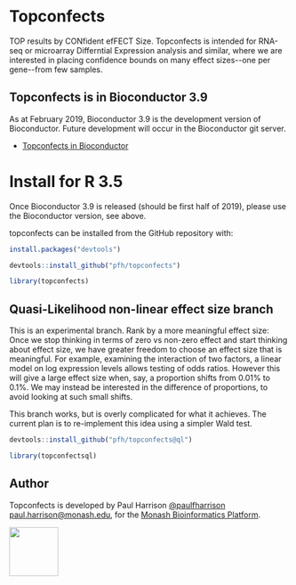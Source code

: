 # Topconfects 

TOP results by CONfident efFECT Size. Topconfects is intended for RNA-seq or microarray Differntial Expression analysis and similar, where we are interested in placing confidence bounds on many effect sizes--one per gene--from few samples.

## Topconfects is in Bioconductor 3.9

As at February 2019, Bioconductor 3.9 is the development version of Bioconductor. Future development will occur in the Bioconductor git server.

* [Topconfects in Bioconductor](https://bioconductor.org/packages/topconfects)


# Install for R 3.5

Once Bioconductor 3.9 is released (should be first half of 2019), please use the Bioconductor version, see above.

topconfects can be installed from the GitHub repository with:

```r
install.packages("devtools")

devtools::install_github("pfh/topconfects")

library(topconfects)
```


## Quasi-Likelihood non-linear effect size branch

This is an experimental branch. Rank by a more meaningful effect size: Once we stop thinking in terms of zero vs non-zero effect and start thinking about effect size, we have greater freedom to choose an effect size that is meaningful. For example, examining the interaction of two factors, a linear model on log expression levels allows testing of odds ratios. However this will give a large effect size when, say, a proportion shifts from 0.01% to 0.1%. We may instead be interested in the difference of proportions, to avoid looking at such small shifts.

This branch works, but is overly complicated for what it achieves. The current plan is to re-implement this idea using a simpler Wald test.

```r
devtools::install_github("pfh/topconfects@ql")

library(topconfectsql)
```


## Author

Topconfects is developed by Paul Harrison [@paulfharrison](https://twitter.com/paulfharrison) paul.harrison@monash.edu, for the [Monash Bioinformatics Platform](https://platforms.monash.edu/bioinformatics/).

<a href="https://platforms.monash.edu/bioinformatics/"><img src="https://raw.githubusercontent.com/pfh/topconfects/master/MBP-logo.png" height="88"></a>
